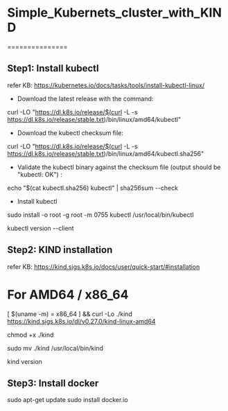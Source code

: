 # Simple_Kubernets_cluster_with_KIND
===============

**Step1: Install kubectl**
-----------
refer KB: https://kubernetes.io/docs/tasks/tools/install-kubectl-linux/


- Download the latest release with the command:

curl -LO "https://dl.k8s.io/release/$(curl -L -s https://dl.k8s.io/release/stable.txt)/bin/linux/amd64/kubectl"

- Download the kubectl checksum file:

curl -LO "https://dl.k8s.io/release/$(curl -L -s https://dl.k8s.io/release/stable.txt)/bin/linux/amd64/kubectl.sha256"

- Validate the kubectl binary against the checksum file (output should be "kubectl: OK") :

echo "$(cat kubectl.sha256)  kubectl" | sha256sum --check


- Install kubectl

sudo install -o root -g root -m 0755 kubectl /usr/local/bin/kubectl

kubectl version --client


**Step2: KIND installation**
----------
refer KB: https://kind.sigs.k8s.io/docs/user/quick-start/#installation
# For AMD64 / x86_64
[ $(uname -m) = x86_64 ] && curl -Lo ./kind https://kind.sigs.k8s.io/dl/v0.27.0/kind-linux-amd64

chmod +x ./kind

sudo mv ./kind /usr/local/bin/kind

kind version

**Step3: Install docker**
------------

sudo apt-get update
sudo install docker.io
